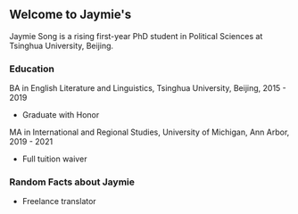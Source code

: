 ## Welcome to Jaymie's

Jaymie Song is a rising first-year PhD student in Political Sciences at Tsinghua University, Beijing.





### Education

BA in English Literature and Linguistics, Tsinghua University, Beijing, 2015 - 2019
- Graduate with Honor


MA in International and Regional Studies, University of Michigan, Ann Arbor, 2019 - 2021
- Full tuition waiver







### Random Facts about Jaymie
- Freelance translator

